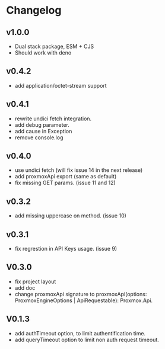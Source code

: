 # Changelog

## v1.0.0
* Dual stack package, ESM + CJS
* Should work with deno

## v0.4.2
* add application/octet-stream support

## v0.4.1
* rewrite undici fetch integration.
* add debug parameter.
* add cause in Exception
* remove console.log

## v0.4.0
* use undici fetch (will fix issue 14 in the next release)
* add proxmoxApi export (same as default)
* fix missing GET params. (issue 11 and 12)

## v0.3.2
* add missing uppercase on method. (issue 10)

## v0.3.1
 * fix regrestion in API Keys usage. (issue 9)

## V0.3.0
 * fix project layout
 * add doc
 * change proxmoxApi signature to proxmoxApi(options: ProxmoxEngineOptions | ApiRequestable): Proxmox.Api.

## V0.1.3
 * add authTimeout option, to limit authentification time.
 * add queryTimeout option to limit non auth request timeout.
